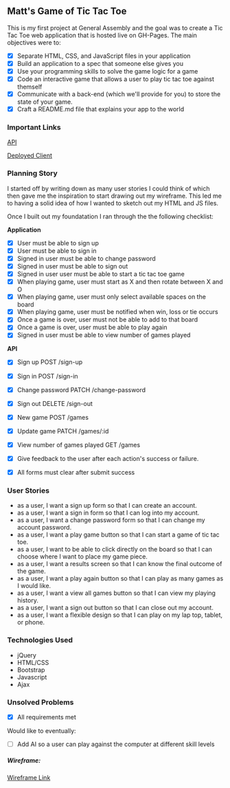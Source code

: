 ## Matt's Game of Tic Tac Toe
This is my first project at General Assembly and the goal was to create a Tic
Tac Toe web application that is hosted live on GH-Pages. The main objectives
were to:
- [x] Separate HTML, CSS, and JavaScript files in your application
- [x] Build an application to a spec that someone else gives you
- [x] Use your programming skills to solve the game logic for a game
- [x] Code an interactive game that allows a user to play tic tac toe against themself
- [x] Communicate with a back-end (which we'll provide for you) to store the state of your game.
- [x] Craft a README.md file that explains your app to the world

### Important Links
[API](https://git.generalassemb.ly/ga-wdi-boston/game-project-api)

[Deployed Client](https://mjeder.github.io/game-project-client/)

### Planning Story
I started off by writing down as many user stories I could think of which then
gave me the inspiration to start drawing out my wireframe. This led me to having
a solid idea of how I wanted to sketch out my HTML and JS files.

Once I built out my foundatation I ran through the the following checklist:

**Application**
- [x] User must be able to sign up
- [x] User must be able to sign in
- [x] Signed in user must be able to change password
- [x] Signed in user must be able to sign out
- [x] Signed in user user must be able to start a tic tac toe game
- [x] When playing game, user must start as X and then rotate between X and O
- [x] When playing game, user must only select available spaces on the board
- [x] When playing game, user must be notified when win, loss or tie occurs
- [x] Once a game is over, user must not be able to add to that board
- [x] Once a game is over, user must be able to play again
- [x] Signed in user must be able to view number of games played

**API**
- [x] Sign up POST /sign-up
- [x] Sign in POST /sign-in
- [x] Change password PATCH /change-password
- [x] Sign out DELETE /sign-out
- [x] New game POST /games
- [x] Update game PATCH /games/:id
- [x] View number of games played GET /games
- [x] Give feedback to the user after each action's success or failure.
- [x] All forms must clear after submit success


### User Stories
- as a user, I want a sign up form so that I can create an account.
- as a user, I want a sign in form so that I can log into my account.
- as a user, I want a change password form so that I can change my account
password.
- as a user, I want a play game button so that I can start a game of tic tac
toe.
- as a user, I want to be able to click directly on the board so that I can
choose where I want to place my game piece.
- as a user, I want a results screen so that I can know the final outcome of
the game.
- as a user, I want a play again button so that I can play as many games as I
would like.
- as a user, I want a view all games button so that I can view my playing
history.
- as a user, I want a sign out button so that I can close out my account.
- as a user, I want a flexible design so that I can play on my lap top, tablet,
or phone.

### Technologies Used
- jQuery
- HTML/CSS
- Bootstrap
- Javascript
- Ajax

### Unsolved Problems
- [x] All requirements met

Would like to eventually:
- [ ] Add AI so a user can play against the computer at different skill levels

##### Wireframe:
[Wireframe Link](https://wireframepro.mockflow.com/view/tictactoe-wireframe-eder#/page/56232057d2ca4ded9e253877b5304c5d)
